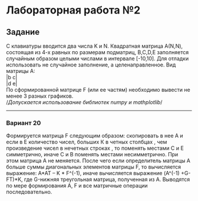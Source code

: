 # Лабораторная работа №2

## Задание
С клавиатуры вводится два числа K и N. 
Квадратная матрица А(N,N), состоящая из 4-х равных по размерам подматриц,
B,C,D,E заполняется случайным образом целыми числами в интервале [-10,10]. 
Для отладки использовать не случайное заполнение, а целенаправленное. 
Вид матрицы А:<br>
|b  c|
<br>
|d  e|
<br>
По сформированной матрице F (или ее частям) необходимо вывести не менее 3 разных графиков.
<br>
/*Допускается использование библиотек numpy  и mathplotlib*/
___
### Вариант 20
Формируется матрица F следующим образом: 
скопировать в нее А и  если в Е количество чисел, больших К в четных столбцах , 
чем произведение чисел в нечетных строках , то поменять местами С и Е симметрично, иначе С и В поменять местами несимметрично. 
При этом матрица А не меняется. 
После чего если определитель матрицы А больше суммы диагональных 
элементов матрицы F, то вычисляется выражение: 
A*AT – K * F^(-1), 
иначе вычисляется выражение 
(A^(-1) +G-FТ)*K, 
где G-нижняя треугольная матрица, полученная из А. 
Выводятся по мере формирования А, F и все матричные операции последовательно.